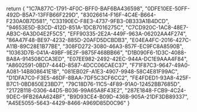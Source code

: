 return {
"1C7A877C-1791-4F0C-BFF0-BAF6BA436598",
"0DFE10EE-50FF-492D-B5A7-13FFB66F229D",
"83026614-F16F-4C4E-B664-F230A0B7D581",
"C33190EC-F8E3-4737-9FB3-0B333A1B4DCD",
"94653E5D-B3CD-412D-851A-1DCB7016275C",
"C7CD920C-1AC8-48E7-AB3C-6A3D04E2F5C5",
"EFF90335-2E2A-449F-963A-06202AA4F274",
"86A47F48-BE97-4232-885D-20AFD5DCBDB3",
"E04EA4FC-2016-427C-A11B-89C28E1B77BE",
"308FD272-3080-46A3-857F-EC9FC8A8590B",
"10363D7B-041A-49BF-9E2F-9875F468BB66",
"D1B090F6-1D3C-4088-BA8A-914508CCA3ED",
"E07EE982-2492-42EC-944A-DC1E9AAA4F84",
"A8602591-0BD7-444D-8587-4DCC06CAEC37",
"F71F87C3-9647-49A0-A081-14B808641E1B",
"081EB02F-A1E3-4907-9948-58C4E81F99AC",
"D1DFA7C0-F3E5-46DF-8BAA-7DF5C3CF6CC2",
"FE4FDED1-93A8-425F-B7C1-0BD850E23BD7",
"79C18D76-11C5-4F89-91A0-12452BB7685D",
"2172B118-0306-44D5-B036-99A65A8F43E2",
"287E1848-FCB9-4C24-9DEC-9FB26AA624BF",
"B9D93CE4-B09D-436B-905A-21DF3DB89337",
"A45E5055-5643-4429-8466-A969D85D0C96"
}


